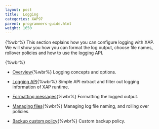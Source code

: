 ```yaml
---
layout: post
title:  Logging
categories: XAP97
parent: programmers-guide.html
weight: 1650
---
```

{%wbr%}
This section explains how you can configure logging with XAP. We will show you how you can format the log output, choose file names, rollover policies and how to use the logging API.

{%wbr%}

- [Overview](./logging.html){%wbr%}
Logging concepts and options.

- [Logging API](./logging-api.html){%wbr%}
Simple API extract and filter out logging information of XAP runtime.


- [Formatting messages](./logging-formatting-messages.html){%wbr%}
Formatting the logged output.

- [Managing files](./logging-managing-files.html){%wbr%}
Managing log file naming, and rolling over policies.

- [Backup custom policy](./logging-backing-custom-policy.html){%wbr%}
Custom backup policy.
